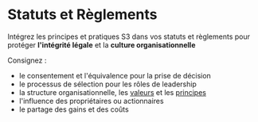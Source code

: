 # Statuts et Règlements

<summary>
Intégrez les principes et pratiques S3 dans vos statuts et règlements pour protéger <strong>l'intégrité légale</strong> et la <strong>culture organisationnelle</strong>
</summary>

Consignez :

- le consentement et l'équivalence pour la prise de décision
- le processus de sélection pour les rôles de leadership
- la structure organisationnelle, les [valeurs](glossary:values) et les [principes](glossary:principle)
- l'influence des propriétaires ou actionnaires
- le partage des gains et des coûts